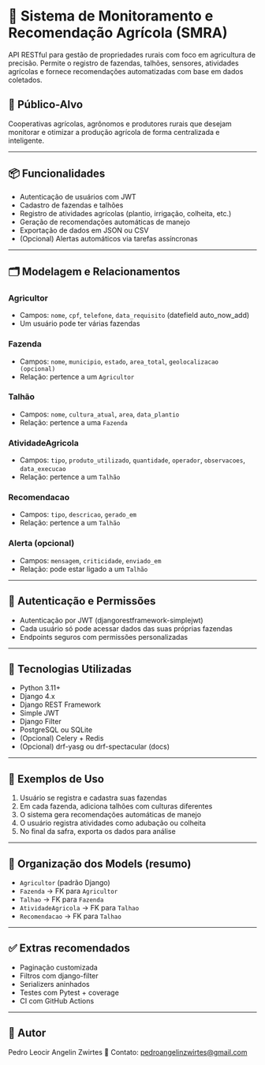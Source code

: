 # 🌱 Sistema de Monitoramento e Recomendação Agrícola (SMRA)

API RESTful para gestão de propriedades rurais com foco em agricultura de precisão. Permite o registro de fazendas, talhões, sensores, atividades agrícolas e fornece recomendações automatizadas com base em dados coletados.

## 👤 Público-Alvo

Cooperativas agrícolas, agrônomos e produtores rurais que desejam monitorar e otimizar a produção agrícola de forma centralizada e inteligente.

---

## 📦 Funcionalidades

- Autenticação de usuários com JWT
- Cadastro de fazendas e talhões
- Registro de atividades agrícolas (plantio, irrigação, colheita, etc.)
- Geração de recomendações automáticas de manejo
- Exportação de dados em JSON ou CSV
- (Opcional) Alertas automáticos via tarefas assíncronas

---

## 🗂️ Modelagem e Relacionamentos

### Agricultor
- Campos: `nome`, `cpf`, `telefone`, `data_requisito` (datefield auto_now_add)
- Um usuário pode ter várias fazendas

### Fazenda
- Campos: `nome`, `municipio`, `estado`, `area_total`, `geolocalizacao (opcional)`
- Relação: pertence a um `Agricultor`

### Talhão
- Campos: `nome`, `cultura_atual`, `area`, `data_plantio`
- Relação: pertence a uma `Fazenda`

### AtividadeAgricola
- Campos: `tipo`, `produto_utilizado`, `quantidade`, `operador`, `observacoes`, `data_execucao`
- Relação: pertence a um `Talhão`

### Recomendacao
- Campos: `tipo`, `descricao`, `gerado_em`
- Relação: pertence a um `Talhão`

### Alerta (opcional)
- Campos: `mensagem`, `criticidade`, `enviado_em`
- Relação: pode estar ligado a um `Talhão`

---

## 🔐 Autenticação e Permissões

- Autenticação por JWT (djangorestframework-simplejwt)
- Cada usuário só pode acessar dados das suas próprias fazendas
- Endpoints seguros com permissões personalizadas

---

## 🧪 Tecnologias Utilizadas

- Python 3.11+
- Django 4.x
- Django REST Framework
- Simple JWT
- Django Filter
- PostgreSQL ou SQLite
- (Opcional) Celery + Redis
- (Opcional) drf-yasg ou drf-spectacular (docs)

---

## 🚜 Exemplos de Uso

1. Usuário se registra e cadastra suas fazendas
2. Em cada fazenda, adiciona talhões com culturas diferentes
3. O sistema gera recomendações automáticas de manejo
4. O usuário registra atividades como adubação ou colheita
5. No final da safra, exporta os dados para análise

---

## 📁 Organização dos Models (resumo)

- `Agricultor` (padrão Django)
- `Fazenda` → FK para `Agricultor`
- `Talhao` → FK para `Fazenda`
- `AtividadeAgricola` → FK para `Talhao`
- `Recomendacao` → FK para `Talhao`

---

## ✅ Extras recomendados

- Paginação customizada
- Filtros com django-filter
- Serializers aninhados
- Testes com Pytest + coverage
- CI com GitHub Actions

---

## 📄 Autor

Pedro Leocir Angelin Zwirtes
📧 Contato: pedroangelinzwirtes@gmail.com